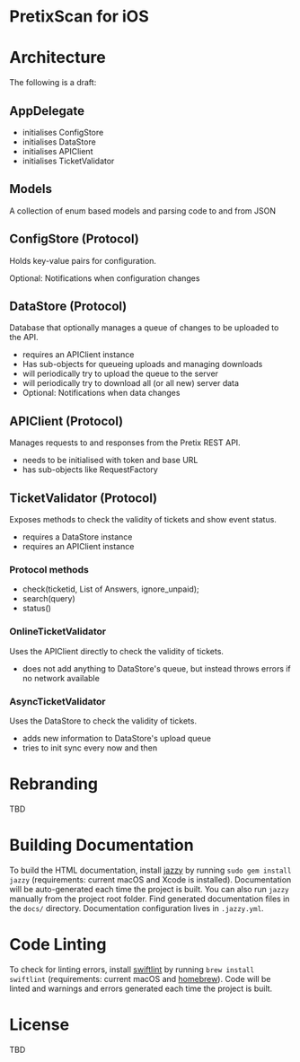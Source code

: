 # PretixScan for iOS

# Architecture
The following is a draft:

## AppDelegate
- initialises ConfigStore
- initialises DataStore
- initialises APIClient
- initialises TicketValidator

## Models
A collection of enum based models and parsing code to and from JSON

## ConfigStore (Protocol)
Holds key-value pairs for configuration.

Optional: Notifications when configuration changes

## DataStore (Protocol)
Database that optionally manages a queue of changes to be uploaded to the API.

- requires an APIClient instance 
- Has sub-objects for queueing uploads and managing downloads
- will periodically try to upload the queue to the server 
- will periodically try to download all (or all new) server data
- Optional: Notifications when data changes

## APIClient (Protocol)
Manages requests to and responses from the Pretix REST API.
 
- needs to be initialised with token and base URL
- has sub-objects like RequestFactory

## TicketValidator (Protocol)
Exposes methods to check the validity of tickets and show event status.

- requires a DataStore instance
- requires an APIClient instance

### Protocol methods
- check(ticketid, List of Answers, ignore_unpaid);
- search(query)
- status() 

### OnlineTicketValidator
Uses the APIClient directly to check the validity of tickets.

- does not add anything to DataStore's queue, but instead throws errors if no network available

### AsyncTicketValidator
Uses the DataStore to check the validity of tickets. 

- adds new information to DataStore's upload queue
- tries to init sync every now and then

# Rebranding 
TBD

# Building Documentation
To build the HTML documentation, install [jazzy](https://github.com/realm/jazzy) by running `sudo gem install jazzy` (requirements: current macOS and Xcode is installed). Documentation will be auto-generated each time the project is built. You can also run `jazzy` manually from the project root folder. Find generated documentation files in the `docs/` directory. Documentation configuration lives in `.jazzy.yml`.

# Code Linting
To check for linting errors, install [swiftlint](https://github.com/realm/swiftlint) by running `brew install swiftlint` (requirements: current macOS and [homebrew](brew.sh)). Code will be linted and warnings and errors generated each time the project is built.

# License 
TBD
